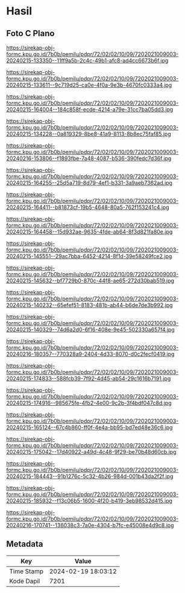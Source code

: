 # Hasil

## Foto C Plano

https://sirekap-obj-formc.kpu.go.id/7b0b/pemilu/pdpr/72/02/02/10/09/7202021009003-20240215-133350--11ff9a5b-2c4c-49b1-afc8-ad4cc6673b6f.jpg

https://sirekap-obj-formc.kpu.go.id/7b0b/pemilu/pdpr/72/02/02/10/09/7202021009003-20240215-133611--9c719d25-ca0e-4f0a-9e3b-4670fc0333a4.jpg

https://sirekap-obj-formc.kpu.go.id/7b0b/pemilu/pdpr/72/02/02/10/09/7202021009003-20240215-164004--184c858f-ecde-4214-a79e-31cc7ba05dd3.jpg

https://sirekap-obj-formc.kpu.go.id/7b0b/pemilu/pdpr/72/02/02/10/09/7202021009003-20240215-134228--0a819329-8be8-41a9-8113-8b8ec75faf85.jpg

https://sirekap-obj-formc.kpu.go.id/7b0b/pemilu/pdpr/72/02/02/10/09/7202021009003-20240216-153806--f1893fbe-7a48-4087-b536-390fedc7d36f.jpg

https://sirekap-obj-formc.kpu.go.id/7b0b/pemilu/pdpr/72/02/02/10/09/7202021009003-20240215-164255--25d5a719-8d79-4ef1-b331-3a9aeb7362ad.jpg

https://sirekap-obj-formc.kpu.go.id/7b0b/pemilu/pdpr/72/02/02/10/09/7202021009003-20240215-164411--b81873cf-19b5-4648-80a5-762f153241c4.jpg

https://sirekap-obj-formc.kpu.go.id/7b0b/pemilu/pdpr/72/02/02/10/09/7202021009003-20240215-164458--15d932ae-9635-4fde-ab64-8f3d821fa80e.jpg

https://sirekap-obj-formc.kpu.go.id/7b0b/pemilu/pdpr/72/02/02/10/09/7202021009003-20240215-145551--29ac7bba-6452-4214-8f1d-39e58249fce2.jpg

https://sirekap-obj-formc.kpu.go.id/7b0b/pemilu/pdpr/72/02/02/10/09/7202021009003-20240215-145632--bf7729b0-870c-44f8-ae65-272d30bab519.jpg

https://sirekap-obj-formc.kpu.go.id/7b0b/pemilu/pdpr/72/02/02/10/09/7202021009003-20240215-140232--65efef51-8183-481b-ab44-b6de7de3b992.jpg

https://sirekap-obj-formc.kpu.go.id/7b0b/pemilu/pdpr/72/02/02/10/09/7202021009003-20240215-140329--74d6a2d0-6f16-408e-9e45-502330a657f4.jpg

https://sirekap-obj-formc.kpu.go.id/7b0b/pemilu/pdpr/72/02/02/10/09/7202021009003-20240216-180357--770328a9-2404-4d33-8070-d0c2fecf0419.jpg

https://sirekap-obj-formc.kpu.go.id/7b0b/pemilu/pdpr/72/02/02/10/09/7202021009003-20240215-174833--588fcb39-7f92-4d45-ab54-29c1616b7191.jpg

https://sirekap-obj-formc.kpu.go.id/7b0b/pemilu/pdpr/72/02/02/10/09/7202021009003-20240215-174916--985675fe-4fb2-4e00-9c2b-3f4bdf047c8d.jpg

https://sirekap-obj-formc.kpu.go.id/7b0b/pemilu/pdpr/72/02/02/10/09/7202021009003-20240215-165124--67c4b860-ff0f-4e4a-bb95-bd7ed48e36c6.jpg

https://sirekap-obj-formc.kpu.go.id/7b0b/pemilu/pdpr/72/02/02/10/09/7202021009003-20240215-175042--17d40922-a49d-4c48-9f29-be70b48d60cb.jpg

https://sirekap-obj-formc.kpu.go.id/7b0b/pemilu/pdpr/72/02/02/10/09/7202021009003-20240215-184443--91b1276c-5c32-4b26-984d-001b43da2f2f.jpg

https://sirekap-obj-formc.kpu.go.id/7b0b/pemilu/pdpr/72/02/02/10/09/7202021009003-20240215-185932--f13c06b5-1600-4f20-b419-3eb98532d415.jpg

https://sirekap-obj-formc.kpu.go.id/7b0b/pemilu/pdpr/72/02/02/10/09/7202021009003-20240216-170741--136038c3-7a0e-4304-b7fc-e45008e4d9c8.jpg


## Metadata

| Key        | Value               |
| ---------- | ------------------- |
| Time Stamp | 2024-02-19 18:03:12 |
| Kode Dapil | 7201                |



